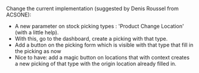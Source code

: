Change the current implementation (suggested by Denis Roussel from
ACSONE):

- A new parameter on stock picking types : 'Product Change Location'
  (with a little help).
- With this, go to the dashboard, create a picking with that type.
- Add a button on the picking form which is visible with that type that
  fill in the picking as now
- Nice to have: add a magic button on locations that with context
  creates a new picking of that type with the origin location already
  filled in.
